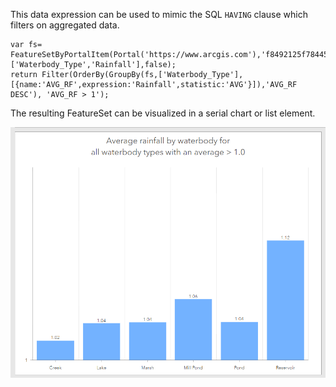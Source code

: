 This data expression can be used to mimic the SQL ```HAVING``` clause which filters on aggregated data. 

```
var fs= FeatureSetByPortalItem(Portal('https://www.arcgis.com'),'f8492125f78445b284751ced4e9d6573',0,['Waterbody_Type','Rainfall'],false);
return Filter(OrderBy(GroupBy(fs,['Waterbody_Type'],[{name:'AVG_RF',expression:'Rainfall',statistic:'AVG'}]),'AVG_RF DESC'), 'AVG_RF > 1');
```

The resulting FeatureSet can be visualized in a serial chart or list element. 

![Serial chart](/dashboard_data/images/HavingClause(SerialChart).png)
